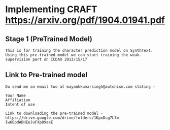 # Implementing CRAFT https://arxiv.org/pdf/1904.01941.pdf


## Stage 1 (PreTrained Model)

    This is for training the character prediction model on SynthText.
    Using this pre-trained model we can start training the weak-supervision part on ICDAR 2013/15/17
    
## Link to Pre-trained model

    Do send me an email too at mayankkumarsingh@autonise.com stating - 
    
    Your Name
    Affiliation
    Intent of use
    
    Link to downloading the pre-trained model - https://drive.google.com/drive/folders/1KpxDcg7L7m-Iw6GpdADHEeJuFXp89aeE
    